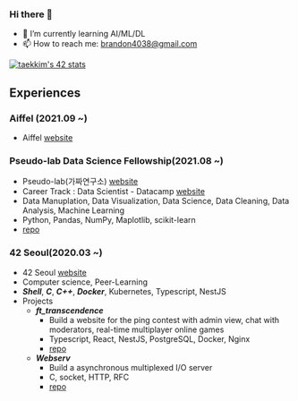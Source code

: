 ### Hi there 👋

- 🌱 I’m currently learning AI/ML/DL
- 📫 How to reach me: brandon4038@gmail.com

<!--
**cozytk/cozytk** is a ✨ _special_ ✨ repository because its `README.md` (this file) appears on your GitHub profile.

Here are some ideas to get you started:

- 🔭 I’m currently studying on Aiffel, Pseudo-lab, 42Seoul
- 👯 I’m looking to collaborate on ...
- 🤔 I’m looking for help with ...
- 💬 Ask me about ...
- 😄 Pronouns: ...
- ⚡ Fun fact: ...
-->

[![taekkim's 42 stats](https://badge42.herokuapp.com/api/stats/taekkim)](https://github.com/JaeSeoKim/badge42)

## Experiences

### Aiffel (2021.09 ~)
  - Aiffel [website](https://aiffel.io/)
 
### Pseudo-lab Data Science Fellowship(2021.08 ~)
  - Pseudo-lab(가짜연구소) [website](https://pseudo-lab.com/)
  - Career Track : Data Scientist - Datacamp [website](https://www.datacamp.com/tracks/data-scientist-with-python)
  - Data Manuplation, Data Visualization, Data Science, Data Cleaning, Data Analysis, Machine Learning
  - Python, Pandas, NumPy, Maplotlib, scikit-learn
  - [repo](https://github.com/cozytk/datacamp_data_science)

### 42 Seoul(2020.03 ~)
  - 42 Seoul [website](https://42seoul.kr/seoul42/main/view)
  - Computer science, Peer-Learning
  - ***Shell***, ***C***, ***C++***, ***Docker***, Kubernetes, Typescript, NestJS
  - Projects
    * ***ft_transcendence***
      - Build a website for the ping contest with admin view, chat with moderators, real-time multiplayer online games
      - Typescript, React, NestJS, PostgreSQL, Docker, Nginx
      - [repo](https://github.com/42seoul-NULL/bye_blackhole)
    * ***Webserv***
      - Build a asynchronous multiplexed I/O server
      - C, socket, HTTP, RFC
      - [repo](https://github.com/cozytk/webserv)
